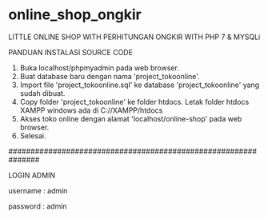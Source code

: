 # online_shop_ongkir
LITTLE ONLINE SHOP WITH PERHITUNGAN ONGKIR WITH PHP 7 & MYSQLi

PANDUAN INSTALASI SOURCE CODE

1. Buka localhost/phpmyadmin pada web browser.
2. Buat database baru dengan nama 'project_tokoonline'.
3. Import file 'project_tokoonline.sql' ke database 'project_tokoonline' yang sudah dibuat.
4. Copy folder 'project_tokoonline' ke folder htdocs. 
	Letak folder htdocs XAMPP windows ada di C://XAMPP/htdocs
5. Akses toko online dengan alamat 'localhost/online-shop' pada web browser.
6. Selesai.


###############################################################

LOGIN ADMIN

username : admin

password : admin

